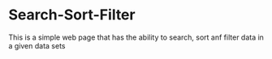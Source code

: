 # Search-Sort-Filter

This is a simple web page that has the ability to search, sort anf filter data in a given data sets
